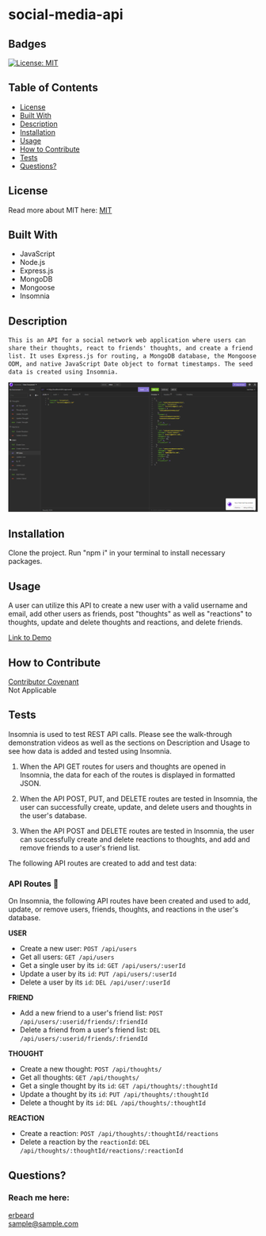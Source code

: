 # social-media-api
  ## Badges
  [![License: MIT](https://img.shields.io/badge/License-MIT-yellow.svg)](https://opensource.org/licenses/MIT)
  
  ## Table of Contents
  * [License](#license)
  * [Built With](#built-with) 
  * [Description](#description)
  * [Installation](#installation)
  * [Usage](#usage)
  * [How to Contribute](#how-to-contribute)
  * [Tests](#tests)
  * [Questions?](#questions)
  
  ## License
  Read more about MIT here:
  [MIT](https://opensource.org/licenses/MIT)

  ## Built With
  * JavaScript
  * Node.js
  * Express.js
  * MongoDB
  * Mongoose
  * Insomnia
  
  ## Description
    This is an API for a social network web application where users can share their thoughts, react to friends' thoughts, and create a friend list. It uses Express.js for routing, a MongoDB database, the Mongoose ODM, and native JavaScript Date object to format timestamps. The seed data is created using Insomnia.  

  ![alt text](./public/assetts/images/Capture.PNG)
  
  ## Installation
  Clone the project. Run "npm i" in your terminal to install necessary packages. 
  
  ## Usage
  A user can utilize this API to create a new user with a valid username and email, add other users as friends, post "thoughts" as well as "reactions" to thoughts, update and delete thoughts and reactions, and delete friends.

[Link to Demo](https://youtu.be/7xqe20-4yT0)
  
  ## How to Contribute
  [Contributor Covenant](https://www.contributor-covenant.org/)  
  Not Applicable
  
  ## Tests
   Insomnia is used to test REST API calls. Please see the walk-through demonstration videos as well as the sections on Description and Usage to see how data is added and tested using Insomnia. 

  1. When the API GET routes for users and thoughts are opened in Insomnia, the data for each of the routes is displayed in formatted JSON.

  2. When the API POST, PUT, and DELETE routes are tested in Insomnia, the user can successfully create, update, and delete users and thoughts in the user's database.

  3. When the API POST and DELETE routes are tested in Insomnia, the user can successfully create and delete reactions to thoughts, and add and remove friends to a user's friend list.
  
  The following API routes are created to add and test data:

  ### API Routes 🔌 
On Insomnia, the following API routes have been created and used to add, update, or remove users, friends, thoughts, and reactions in the user's database. 

 **USER**
  * Create a new user:  `POST /api/users`
  * Get all users: `GET /api/users`
  * Get a single user by its `id`: `GET /api/users/:userId`
  * Update a user by its `id`: `PUT /api/users/:userId`
  * Delete a user by its `id`: `DEL /api/user/:userId`

 **FRIEND**
  * Add a new friend to a user's friend list: `POST /api/users/:userid/friends/:friendId`
  * Delete a friend from a user's friend list: `DEL /api/users/:userid/friends/:friendId`

**THOUGHT**
  * Create a new thought: `POST /api/thoughts/`
  * Get all thoughts: `GET /api/thoughts/`
  * Get a single thought by its `id`: `GET /api/thoughts/:thoughtId`
  * Update a thought by its `id`: `PUT /api/thoughts/:thoughtId`
  * Delete a thought by its `id`: `DEL /api/thoughts/:thoughtId`

 **REACTION**
  * Create a reaction: `POST /api/thoughts/:thoughtId/reactions`
  * Delete a reaction by the `reactionId`: `DEL /api/thoughts/:thoughtId/reactions/:reactionId`
  
  ## Questions?
  ### Reach me here: 
  [erbeard](https://github.com/erbeard)  
  sample@sample.com